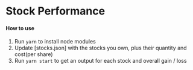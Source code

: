 # Stock Performance

#### How to use

1. Run `yarn` to install node modules
1. Update [stocks.json] with the stocks you own, plus their quantity and cost(per share)
1. Run `yarn start` to get an output for each stock and overall gain / loss
